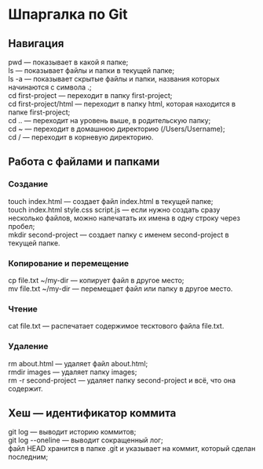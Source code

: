 # Шпаргалка по Git

## Навигация

pwd — показывает в какой я папке;  
ls — показывает файлы и папки в текущей папке;  
ls -a — показывает скрытые файлы и папки, названия которых начинаются с символа .;  
cd first-project — переходит в папку first-project;  
cd first-project/html — переходит в папку html, которая находится в папке first-project;  
cd .. — переходит на уровень выше, в родительскую папку;  
cd ~ — переходит в домашнюю директорию (/Users/Username);  
cd / — переходит в корневую директорию.

## Работа с файлами и папками

### Создание

touch index.html — создает файл index.html в текущей папке;  
touch index.html style.css script.js — если нужно создать сразу несколько файлов, можно напечатать их имена в одну строку через пробел;  
mkdir second-project — создает папку с именем second-project в текущей папке.

### Копирование и перемещение

cp file.txt ~/my-dir — копирует файл в другое место;  
mv file.txt ~/my-dir — перемещает файл или папку в другое место.

### Чтение

cat file.txt — распечатает содержимое тесктового файла file.txt.

### Удаление

rm about.html — удаляет файл about.html;  
rmdir images — удаляет папку images;  
rm -r second-project — удаляет папку second-project и всё, что она содержит.

## Хеш — идентификатор коммита

git log — выводит историю коммитов;  
git log --oneline — выводит сокращенный лог;  
файл HEAD хранится в папке .git и указывает на коммит, который сделан последним;  

